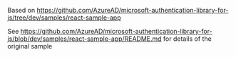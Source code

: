 Based on https://github.com/AzureAD/microsoft-authentication-library-for-js/tree/dev/samples/react-sample-app

See https://github.com/AzureAD/microsoft-authentication-library-for-js/blob/dev/samples/react-sample-app/README.md for details of the original sample